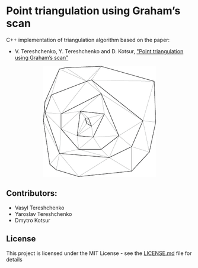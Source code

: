 # Point triangulation using Graham’s scan
C++ implementation of triangulation algorithm based on the paper:
*  V. Tereshchenko,  Y. Tereshchenko and  D. Kotsur, ["Point triangulation using Graham’s scan"](https://ieeexplore.ieee.org/document/7173370/)

<p align="center"> <img src="./example.gif"> </p>

## Contributors:
* Vasyl Tereshchenko
* Yaroslav Tereshchenko
* Dmytro Kotsur

## License
This project is licensed under the MIT License - see the [LICENSE.md](LICENSE.md) file for details

